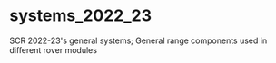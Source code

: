 # systems_2022_23
SCR 2022-23's general systems; General range components used in different rover modules
